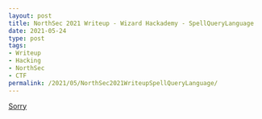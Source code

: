 ```yaml
---
layout: post
title: NorthSec 2021 Writeup - Wizard Hackademy - SpellQueryLanguage
date: 2021-05-24
type: post
tags:
- Writeup
- Hacking
- NorthSec
- CTF
permalink: /2021/05/NorthSec2021WriteupSpellQueryLanguage/
---
```


[Sorry](https://www.youtube.com/watch?v=dQw4w9WgXcQ&themeRefresh=1)